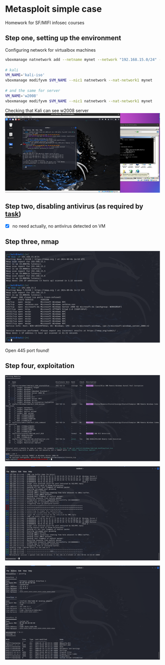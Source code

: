 # Metasploit simple case

Homework for SF/MIFI infosec courses

## Step one, setting up the environment

Configuring network for virtualbox machines
```bash
vboxmanage natnetwork add --netname mynet --network "192.168.15.0/24" --enable --dhcp on

# kali
VM_NAME='kali-iso'
vboxmanage modifyvm $VM_NAME --nic1 natnetwork --nat-network1 mynet

# and the same for server
VM_NAME='w2008'
vboxmanage modifyvm $VM_NAME --nic1 natnetwork --nat-network1 mynet
```

Checking that Kali can see w2008 server
![](./screenshots/01_vms-are-in-the-same-network-and-see-each-other.png)

## Step two, disabling antivirus (as required by [task](the_task.md))

- [x] no need actually, no antivirus detected on VM

## Step three, nmap

![](./screenshots/02_nmap.png)

Open 445 port found!

## Step four, exploitation

![](./screenshots/03_metasploit-searching-modules.png)

![](./screenshots/04_meterpreter-session-opened.png)

![](./screenshots/05_meterpreter-remote-execution.png)
